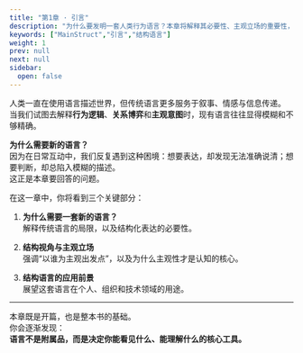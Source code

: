 ```yaml
---
title: "第1章 · 引言"
description: "为什么要发明一套人类行为语言？本章将解释其必要性、主观立场的重要性，以及未来的应用前景。"
keywords: ["MainStruct","引言","结构语言"]
weight: 1
prev: null
next: null
sidebar:
  open: false
---
```



人类一直在使用语言描述世界，但传统语言更多服务于叙事、情感与信息传递。  
当我们试图去解释**行为逻辑**、**关系博弈**和**主观意图**时，现有语言往往显得模糊和不够精确。  

**为什么需要新的语言？**  
因为在日常互动中，我们反复遇到这种困境：想要表达，却发现无法准确说清；想要判断，却总陷入模糊的描述。  
这正是本章要回答的问题。  

在这一章中，你将看到三个关键部分：  

1. **为什么需要一套新的语言？**  
   解释传统语言的局限，以及结构化表达的必要性。  

2. **结构视角与主观立场**  
   强调“以谁为主观出发点”，以及为什么主观性才是认知的核心。  

3. **结构语言的应用前景**  
   展望这套语言在个人、组织和技术领域的用途。  

---

本章既是开篇，也是整本书的基础。  
你会逐渐发现：  
**语言不是附属品，而是决定你能看见什么、能理解什么的核心工具。**

